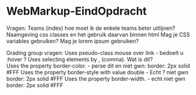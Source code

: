 # WebMarkup-EindOpdracht

Vragen:
Teams (index) hoe moet ik de enkele teams beter uitlijnen?
Naamgeving css classes en het gebruik daarvan binnen html
Mag je CSS variables gebruiken?
Mag je lorem ipsum gebruiken?

Grading group vragen: 
Uses pseudo-class mouse over link - bedoelt u :hover ?
Uses selecting elements by , (comma). Wat is dit?	
Uses the property border-color. - perse dit en niet gwn: border: 2px solid #FFF
Uses the property border-style with value double - Echt ? niet gwn  border: 2px solid #FFF
Uses the property border-width. - echt niet gwn border: 2px solid #FFF
